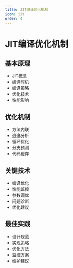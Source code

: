 ```yaml
---
title: JIT编译优化机制
icon: jit
order: 4
---
```


# JIT编译优化机制

## 基本原理
- JIT概念
- 编译时机
- 编译策略
- 优化技术
- 性能影响

## 优化机制
- 方法内联
- 逃逸分析
- 循环优化
- 分支预测
- 代码缓存

## 关键技术
- 编译优化
- 性能监控
- 参数调优
- 问题诊断
- 优化建议

## 最佳实践
- 设计规范
- 实现策略
- 优化方法
- 监控方案
- 维护建议
